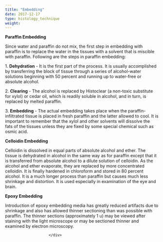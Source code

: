 ```yaml
---
title: "Embedding"
date: 2017-12-17
type: histology_technique
weight: 
---
```

<div class="entrybody">
						<p><b>Paraffin Embedding</b></p>

<p>Since water and paraffin do not mix, the first step in embedding with paraffin is to replace the water in the tissues with a solvent that is miscible with paraffin. Following are the steps in paraffin embedding:</p>

<p>1. <b>Dehydration</b> - It is the first part of the process. It is usually accomplished by transferring the block of tissue through a series of alcohol-water solutions beginning with 50 percent and running up to water-free or absolute alcohol.</p>

<p>2. <b>Clearing</b> - The alcohol is replaced by Histoclear (a non-toxic substitute for xylol) or cedar oil, which is readily soluble in alcohol, and in turn, is replaced by melted paraffin.</p>

<p>3. <b>Embedding</b> - The actual embedding takes place when the paraffin- infiltrated tissue is placed in fresh paraffin and the latter allowed to cool. It is important to remember that the xylol and other solvents will dissolve the fats of the tissues unless they are fixed by some special chemical such as osmic acid.</p>

<p><b>Celloidin Embedding</b></p>

<p>Celloidin is dissolved in equal parts of absolute alcohol and ether. The tissue is dehydrated in alcohol in the same way as for paraffin except that it is transferred from absolute alcohol to a dilute solution of celloidin. As the alcohol and ether evaporate, they are replaced by more concentrated celloidin. It is finally hardened in chloroform and stored in 80 percent alcohol. It is a much longer process than paraffin but causes much less shrinkage and distortion. It is used especially in examination of the eye and brain.</p>

<p><b>Epoxy Embedding</b></p>

<p>Introduction of epoxy embedding media has greatly reduced artifacts due to shrinkage and also has allowed thinner sectioning than was possible with paraffin. The thinner sections (approximately 1 u) may be viewed after staining with the light microscope or may be sectioned thinner and examined by electron microscopy.</p>
						
						
						</div>